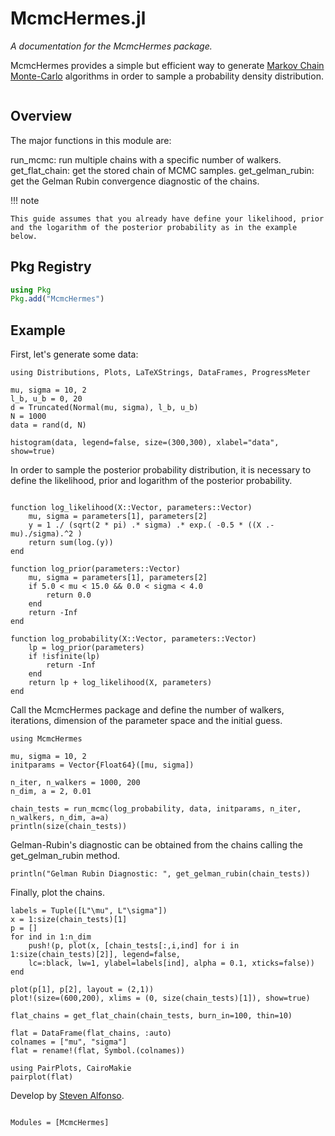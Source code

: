 # McmcHermes.jl


*A documentation for the McmcHermes package.*


McmcHermes provides a simple but efficient way to generate [Markov Chain Monte-Carlo](https://en.wikipedia.org/wiki/Markov_chain_Monte_Carlo) algorithms in order to sample a probability density distribution.

```@contents
```

## Overview

The major functions in this module are:


run_mcmc: run multiple chains with a specific number of walkers.
get\_flat\_chain: get the stored chain of MCMC samples.
get\_gelman\_rubin: get the Gelman Rubin convergence diagnostic of the chains. 


!!! note

    This guide assumes that you already have define your likelihood, prior and the logarithm of the posterior probability as in the example below.


## Pkg Registry

```julia
using Pkg
Pkg.add("McmcHermes")
```

## Example

First, let's generate some data:

```@example abc
using Distributions, Plots, LaTeXStrings, DataFrames, ProgressMeter

mu, sigma = 10, 2
l_b, u_b = 0, 20
d = Truncated(Normal(mu, sigma), l_b, u_b)
N = 1000
data = rand(d, N)

histogram(data, legend=false, size=(300,300), xlabel="data", show=true)
```

In order to sample the posterior probability distribution, it is necessary to define the likelihood, prior and logarithm of the posterior probability.


```@example abc

function log_likelihood(X::Vector, parameters::Vector)
    mu, sigma = parameters[1], parameters[2]
    y = 1 ./ (sqrt(2 * pi) .* sigma) .* exp.( -0.5 * ((X .- mu)./sigma).^2 )
    return sum(log.(y))
end

function log_prior(parameters::Vector)
    mu, sigma = parameters[1], parameters[2]
    if 5.0 < mu < 15.0 && 0.0 < sigma < 4.0
        return 0.0
    end
    return -Inf
end

function log_probability(X::Vector, parameters::Vector)
    lp = log_prior(parameters)
    if !isfinite(lp)
        return -Inf
    end
    return lp + log_likelihood(X, parameters)
end
```

Call the McmcHermes package and define the number of walkers, iterations, dimension of the parameter space and the initial guess.


```@example abc
using McmcHermes

mu, sigma = 10, 2
initparams = Vector{Float64}([mu, sigma])

n_iter, n_walkers = 1000, 200
n_dim, a = 2, 0.01

chain_tests = run_mcmc(log_probability, data, initparams, n_iter, n_walkers, n_dim, a=a)
println(size(chain_tests))
```

Gelman-Rubin's diagnostic can be obtained from the chains calling the get\_gelman\_rubin method.


```@example abc
println("Gelman Rubin Diagnostic: ", get_gelman_rubin(chain_tests))
```

Finally, plot the chains.


```@example abc
labels = Tuple([L"\mu", L"\sigma"])
x = 1:size(chain_tests)[1]
p = []
for ind in 1:n_dim
    push!(p, plot(x, [chain_tests[:,i,ind] for i in 1:size(chain_tests)[2]], legend=false, 
    lc=:black, lw=1, ylabel=labels[ind], alpha = 0.1, xticks=false))
end

plot(p[1], p[2], layout = (2,1))
plot!(size=(600,200), xlims = (0, size(chain_tests)[1]), show=true)
```

```@example abc
flat_chains = get_flat_chain(chain_tests, burn_in=100, thin=10)

flat = DataFrame(flat_chains, :auto)
colnames = ["mu", "sigma"]
flat = rename!(flat, Symbol.(colnames))

using PairPlots, CairoMakie
pairplot(flat)
```

Develop by [Steven Alfonso](https://github.com/stevenalfonso).

```@index
```

```@autodocs
Modules = [McmcHermes]
```